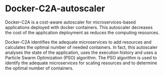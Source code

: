 # Docker-C2A-autoscaler


Docker-C2A is a cost-aware autoscaler for microservices-based applications deployed with docker containers. 
This autoscaler decreases the cost of the application deployment as reduces the computing resources. 

Docker-C2A identifies the adequate microservices to add resources and calculates the optimal number of needed containers.
In fact, this autoscaler analyses the state of the application, uses the execution history and uses
a Particle Swarm Optimization (PSO) algorithm. 
The PSO algorithm is used to identify the adequate microservices for scaling resources and to determine the optimal number of containers. 
